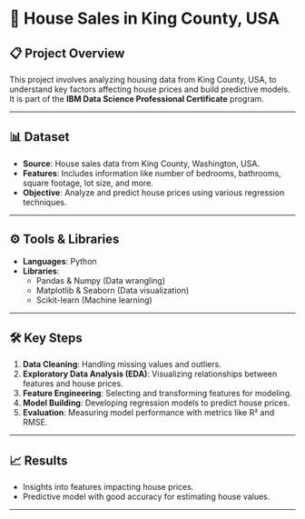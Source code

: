 # 🏡 House Sales in King County, USA  

## 📋 Project Overview  
This project involves analyzing housing data from King County, USA, to understand key factors affecting house prices and build predictive models. It is part of the **IBM Data Science Professional Certificate** program.  

---

## 📊 Dataset  
- **Source**: House sales data from King County, Washington, USA.  
- **Features**: Includes information like number of bedrooms, bathrooms, square footage, lot size, and more.  
- **Objective**: Analyze and predict house prices using various regression techniques.  

---

## ⚙️ Tools & Libraries  
- **Languages**: Python  
- **Libraries**:  
  - Pandas & Numpy (Data wrangling)  
  - Matplotlib & Seaborn (Data visualization)  
  - Scikit-learn (Machine learning)  

---

## 🛠️ Key Steps  
1. **Data Cleaning**: Handling missing values and outliers.  
2. **Exploratory Data Analysis (EDA)**: Visualizing relationships between features and house prices.  
3. **Feature Engineering**: Selecting and transforming features for modeling.  
4. **Model Building**: Developing regression models to predict house prices.  
5. **Evaluation**: Measuring model performance with metrics like R² and RMSE.  

---

## 📈 Results  
- Insights into features impacting house prices.  
- Predictive model with good accuracy for estimating house values.  

---

